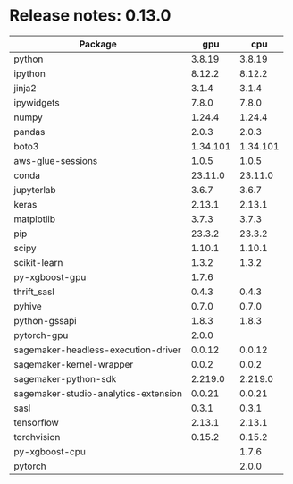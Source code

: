 # Release notes: 0.13.0

Package | gpu| cpu
---|---|---
python|3.8.19|3.8.19
ipython|8.12.2|8.12.2
jinja2|3.1.4|3.1.4
ipywidgets|7.8.0|7.8.0
numpy|1.24.4|1.24.4
pandas|2.0.3|2.0.3
boto3|1.34.101|1.34.101
aws-glue-sessions|1.0.5|1.0.5
conda|23.11.0|23.11.0
jupyterlab|3.6.7|3.6.7
keras|2.13.1|2.13.1
matplotlib|3.7.3|3.7.3
pip|23.3.2|23.3.2
scipy|1.10.1|1.10.1
scikit-learn|1.3.2|1.3.2
py-xgboost-gpu|1.7.6| 
thrift_sasl|0.4.3|0.4.3
pyhive|0.7.0|0.7.0
python-gssapi|1.8.3|1.8.3
pytorch-gpu|2.0.0| 
sagemaker-headless-execution-driver|0.0.12|0.0.12
sagemaker-kernel-wrapper|0.0.2|0.0.2
sagemaker-python-sdk|2.219.0|2.219.0
sagemaker-studio-analytics-extension|0.0.21|0.0.21
sasl|0.3.1|0.3.1
tensorflow|2.13.1|2.13.1
torchvision|0.15.2|0.15.2
py-xgboost-cpu| |1.7.6
pytorch| |2.0.0

